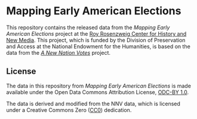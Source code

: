 # Mapping Early American Elections

This repository contains the released data from the *Mapping Early American Elections* project at the [Roy Rosenzweig Center for History and New Media](http://rrchnm.org/). This project, which is funded by the Division of Preservation and Access at the National Endowment for the Humanities, is based on the data from the *[A New Nation Votes](http://elections.lib.tufts.edu/)* project. 

## License

The data in this repository from *Mapping Early American Elections* is made available under the Open Data Commons Attribution License, [ODC-BY 1.0](http://opendatacommons.org/licenses/by/summary/).

The data is derived and modified from the NNV data, which is licensed under a Creative Commons Zero ([CC0](http://elections.lib.tufts.edu/terms.html)) dedication.

